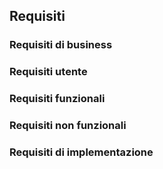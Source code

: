 ## Requisiti
<!-- Describe the requirements in this chapter -->
### Requisiti di business

### Requisiti utente

### Requisiti funzionali

### Requisiti non funzionali

### Requisiti di implementazione
